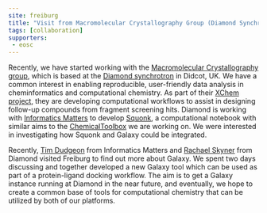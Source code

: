 ```yaml
---
site: freiburg
title: "Visit from Macromolecular Crystallography Group (Diamond Synchrotron)"
tags: [collaboration]
supporters:
 - eosc
---
```


Recently, we have started working with the [Macromolecular Crystallography group](https://www.diamond.ac.uk/Instruments/Mx.html), which is based at the [Diamond synchrotron](https://www.diamond.ac.uk) in Didcot, UK. We have a common interest in enabling reproducible, user-friendly data analysis in cheminformatics and computational chemistry. As part of their [XChem project](https://www.diamond.ac.uk/Instruments/Mx/Fragment-Screening.html), they are developing computational workflows to assist in designing follow-up compounds from fragment screening hits. Diamond is working with [Informatics Matters](https://www.informaticsmatters.com/) to develop [Squonk](https://squonk.it), a computational notebook with similar aims to the [ChemicalToolbox](http://cheminformatics.usegalaxy.eu) we are working on. We were interested in investigating how Squonk and Galaxy could be integrated.

Recently, [Tim Dudgeon](https://www.linkedin.com/in/timdudgeon/) from Informatics Matters and [Rachael Skyner](https://www.diamond.ac.uk/Instruments/Mx/Fragment-Screening/XChem-team/Skyner.html) from Diamond visited Freiburg to find out more about Galaxy. We spent two days discussing and together developed a new Galaxy tool which can be used as part of a protein-ligand docking workflow. The aim is to get a Galaxy instance running at Diamond in the near future, and eventually, we hope to create a common base of tools for computational chemistry that can be utilized by both of our platforms.

